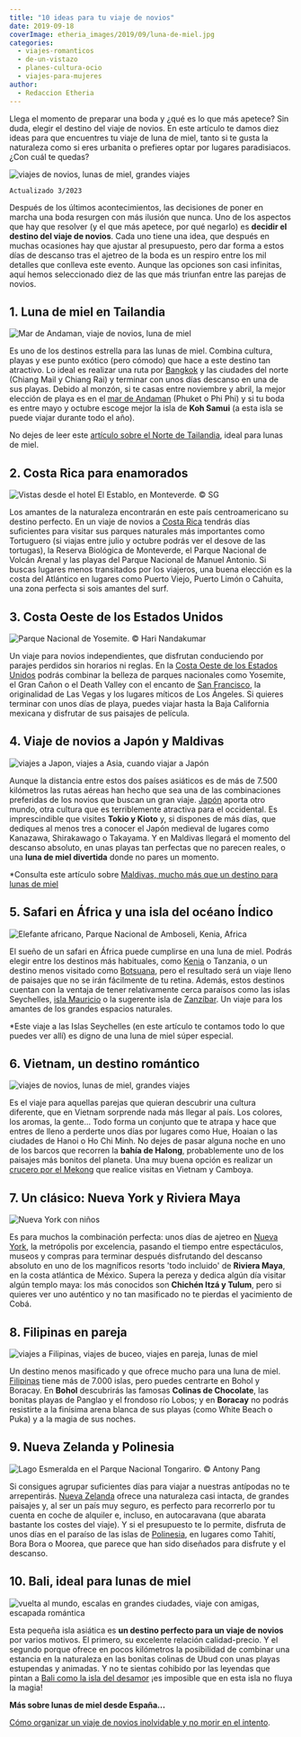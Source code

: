 ```yaml
---
title: "10 ideas para tu viaje de novios"
date: 2019-09-18
coverImage: etheria_images/2019/09/luna-de-miel.jpg
categories: 
  - viajes-romanticos
  - de-un-vistazo
  - planes-cultura-ocio
  - viajes-para-mujeres
author: 
  - Redaccion Etheria
---
```


Llega el momento de preparar una boda y ¿qué es lo que más apetece? Sin duda, elegir el 
destino del viaje de novios. En este artículo te damos diez ideas para que encuentres tu 
viaje de luna de miel, tanto si te gusta la naturaleza como si eres urbanita o prefieres 
optar por lugares paradisiacos. ¿Con cuál te quedas? 

![viajes de novios, lunas de miel, grandes viajes](etheria_images/2019/09/viajes-de-novios-900x599.jpg "¿Has elegido ya el destino de tu luna de miel? © Tatiana Gonzales")

```
Actualizado 3/2023
```

Después de los últimos acontecimientos, las decisiones de poner en marcha una boda 
resurgen con más ilusión que nunca. Uno de los aspectos que hay que resolver (y el que 
más apetece, por qué negarlo) es **decidir el destino del viaje de novios**. Cada uno 
tiene una idea, que después en muchas ocasiones hay que ajustar al presupuesto, pero dar 
forma a estos días de descanso tras el ajetreo de la boda es un respiro entre los mil 
detalles que conlleva este evento. Aunque las opciones son casi infinitas, aquí hemos 
seleccionado diez de las que más triunfan entre las parejas de novios. 

## 1\. Luna de miel en Tailandia

![Mar de Andaman, viaje de novios, luna de miel](etheria_images/2018/05/7-Playa-desierta-mar-Andaman-1024x683.jpg "Playa desierta en el mar de Andaman. © SG")

Es uno de los destinos estrella para las lunas de miel. Combina cultura, playas y ese 
punto exótico (pero cómodo) que hace a este destino tan atractivo. Lo ideal es realizar 
una ruta por [Bangkok](https://etheriamagazine.com/2018/06/28/tres-dias-en-bangkok/) y 
las ciudades del norte (Chiang Mail y Chiang Rai) y terminar con unos días descanso en 
una de sus playas. Debido al monzón, si te casas entre noviembre y abril, la mejor 
elección de playa es en el [mar de 
Andaman](https://etheriamagazine.com/2018/06/16/viaje-parejas-mar-de-andaman/) (Phuket o 
Phi Phi) y si tu boda es entre mayo y octubre escoge mejor la isla de **Koh Samui** (a 
esta isla se puede viajar durante todo el año). 

No dejes de leer este [artículo sobre el Norte de 
Tailandia](https://etheriamagazine.com/2021/01/08/chiang-mai-explora-en-3-dias-la-tailandia-mas-espiritual/), 
ideal para lunas de miel. 

## 2\. Costa Rica para enamorados

![](etheria_images/2018/05/Costa-Rica-Monteverde-hotel-El-Establo-1024x682.jpg "Vistas desde el hotel El Establo, en Monteverde. © SG")

Los amantes de la naturaleza encontrarán en este país centroamericano su destino 
perfecto. En un viaje de novios a [Costa Rica](https://www.visitcostarica.com/es) 
tendrás días suficientes para visitar sus parques naturales más importantes como 
Tortuguero (si viajas entre julio y octubre podrás ver el desove de las tortugas), la 
Reserva Biológica de Monteverde, el Parque Nacional de Volcán Arenal y las playas del 
Parque Nacional de Manuel Antonio. Si buscas lugares menos transitados por los viajeros, 
una buena elección es la costa del Atlántico en lugares como Puerto Viejo, Puerto Limón 
o Cahuita, una zona perfecta si sois amantes del surf. 

## 3\. Costa Oeste de los Estados Unidos

![](etheria_images/2019/09/viajes-novios-yosemite-900x733.jpg "Parque Nacional de Yosemite. © Hari Nandakumar")

Un viaje para novios independientes, que disfrutan conduciendo por parajes perdidos sin 
horarios ni reglas. En la [Costa Oeste de los Estados 
Unidos](https://etheriamagazine.com/2019/07/18/ruta-california-por-el-lejano-oeste-americano/) 
podrás combinar la belleza de parques nacionales como Yosemite, el Gran Cañon o el Death 
Valley con el encanto de [San 
Francisco](https://etheriamagazine.com/2018/07/12/10-visitas-imprescindibles-en-san-francisco/), 
la originalidad de Las Vegas y los lugares míticos de Los Ángeles. Si quieres terminar 
con unos días de playa, puedes viajar hasta la Baja California mexicana y disfrutar de 
sus paisajes de película. 

## 4\. Viaje de novios a Japón y Maldivas

![viajes a Japon, viajes a Asia, cuando viajar a Japón](etheria_images/2019/06/Preparar-viaje-Japon-primavera.jpg "Camino del Filósofo en Kioto. © SG")

Aunque la distancia entre estos dos países asiáticos es de más de 7.500 kilómetros las 
rutas aéreas han hecho que sea una de las combinaciones preferidas de los novios que 
buscan un gran viaje. [Japón](https://etheriamagazine.com/2019/06/18/como-organizar-un-viaje-a-japon/) 
aporta otro mundo, otra cultura que es terriblemente atractiva para el occidental. Es 
imprescindible que visites **Tokio y Kioto** y, si dispones de más días, que dediques al 
menos tres a conocer el Japón medieval de lugares como Kanazawa, Shirakawago o Takayama. 
Y en Maldivas llegará el momento del descanso absoluto, en unas playas tan perfectas que 
no parecen reales, o una **luna de miel divertida** donde no pares un momento. 

\*Consulta este artículo sobre [Maldivas, mucho más que un destino para lunas de 
miel](https://etheriamagazine.com/2021/03/23/guia-que-hacer-en-maldivas-buceo-surf/) 

## 5\. Safari en África y una isla del océano Índico

![Elefante africano, Parque Nacional de Amboseli, Kenia, Africa](etheria_images/2018/10/elefantes-amboseli-viaje-mujeres-kenia-1024x498.jpg "Elefante en el Parque Nacional Amboseli (Kenia).")

El sueño de un safari en África puede cumplirse en una luna de miel. Podrás elegir entre 
los destinos más habituales, como [Kenia](https://etheriamagazine.com/2018/10/25/10-flechazos-para-viajar-a-kenia/) 
o Tanzania, o un destino menos visitado como [Botsuana](https://etheriamagazine.com/2018/11/22/botsuana-10-razones-para-sentirte-la-reina-de-africa/), 
pero el resultado será un viaje lleno de paisajes que no se irán fácilmente de tu 
retina. Además, estos destinos cuentan con la ventaja de tener relativamente cerca 
paraísos como las islas Seychelles, [isla 
Mauricio](https://etheriamagazine.com/2019/03/26/viajes-mujeres-mejores-planes-en-mauricio/) 
o la sugerente isla de [Zanzíbar](https://etheriamagazine.com/2018/11/30/mujeres-que-viajan-a-zanzibar-que-ver-en-tanzania/). 
Un viaje para los amantes de los grandes espacios naturales. 

\*Este viaje a las Islas Seychelles (en este artículo te contamos todo lo que puedes ver 
allí) es digno de una luna de miel súper especial. 

## 6\. Vietnam, un destino romántico

![viajes de novios, lunas de miel, grandes viajes](etheria_images/2019/09/viajes-novios-vietnam-900x494.jpg "Paisaje de arrozales del norte de Vietnam. © Peter Hammer")

Es el viaje para aquellas parejas que quieran descubrir una cultura diferente, que en 
Vietnam sorprende nada más llegar al país. Los colores, los aromas, la gente... Todo 
forma un conjunto que te atrapa y hace que entres de lleno a perderte unos días por 
lugares como Hue, Hoaian o las ciudades de Hanoi o Ho Chi Minh. No dejes de pasar alguna 
noche en uno de los barcos que recorren la **bahía de Halong**, probablemente uno de los 
paisajes más bonitos del planeta. Una muy buena opción es realizar un [crucero por el 
Mekong](https://etheriamagazine.com/2019/09/13/crucero-por-el-mekong-excursiones-vietnam-y-camboya/) 
que realice visitas en Vietnam y Camboya. 

## 7\. Un clásico: Nueva York y Riviera Maya

![Nueva York con niños](etheria_images/2018/05/2-Nueva-York-Central-Park-1024x680.jpg "Lago de Central Park, en Nueva York. © SG")

Es para muchos la combinación perfecta: unos días de ajetreo en [Nueva 
York](https://etheriamagazine.com/2019/05/17/viaje-con-amigas-nueva-york-primavera/), la 
metrópolis por excelencia, pasando el tiempo entre espectáculos, museos y compras para 
terminar después disfrutando del descanso absoluto en uno de los magníficos resorts 
'todo incluido' de **Riviera Maya**, en la costa atlántica de México. Supera la pereza y 
dedica algún día visitar algún templo maya: los más conocidos son **Chichén Itzá y 
Tulum**, pero si quieres ver uno auténtico y no tan masificado no te pierdas el 
yacimiento de Cobá. 

## 8\. Filipinas en pareja

![viajes a Filipinas, viajes de buceo, viajes en pareja, lunas de miel](etheria_images/2019/05/Filipinas-bohol-playa.jpg "Playa de la isla de Bohol.")

Un destino menos masificado y que ofrece mucho para una luna de miel. [Filipinas](https://etheriamagazine.com/2019/06/07/viaje-parejas-luna-miel-boracay-bohol-filipinas/) 
tiene más de 7.000 islas, pero puedes centrarte en Bohol y Boracay. En **Bohol** 
descubrirás las famosas **Colinas de Chocolate**, las bonitas playas de Panglao y el 
frondoso río Lobos; y en **Boracay** no podrás resistirte a la finísima arena blanca de 
sus playas (como White Beach o Puka) y a la magia de sus noches. 

## 9\. Nueva Zelanda y Polinesia

![](etheria_images/2019/07/Nueva-Zelanda-lago-Tongariro.jpg "Lago Esmeralda en el Parque Nacional Tongariro. © Antony Pang")

Si consigues agrupar suficientes días para viajar a nuestras antípodas no te 
arrepentirás. [Nueva 
Zelanda](https://etheriamagazine.com/2018/08/21/nueva-zelanda-en-autocaravana/) ofrece 
una naturaleza casi intacta, de grandes paisajes y, al ser un país muy seguro, es 
perfecto para recorrerlo por tu cuenta en coche de alquiler e, incluso, en autocaravana 
(que abarata bastante los costes del viaje). Y si el presupuesto te lo permite, disfruta 
de unos días en el paraíso de las islas de [Polinesia](https://tahititourisme.es/es-es/), 
en lugares como Tahití, Bora Bora o Moorea, que parece que han sido diseñados para 
disfrute y el descanso. 

## 10\. Bali, ideal para lunas de miel

![vuelta al mundo, escalas en grandes ciudades, viaje con amigas, escapada romántica](etheria_images/2019/03/Bali-Ulun-Danu-Beratan-temple.jpg "Templos de Ulun Danu Beratan en Bali. © Sebastian Pena.")

Esta pequeña isla asiática es **un destino perfecto para un viaje de novios** por varios 
motivos. El primero, su excelente relación calidad-precio. Y el segundo porque ofrece en 
pocos kilómetros la posibilidad de combinar una estancia en la naturaleza en las bonitas 
colinas de Ubud con unas playas estupendas y animadas. Y no te sientas cohibido por las 
leyendas que pintan a [Bali como la isla del 
desamor](https://etheriamagazine.com/2019/07/23/luna-miel-bali-maldicion-ruptura/) ¡es 
imposible que en esta isla no fluya la magia! 

**Más sobre lunas de miel desde España...** 

[Cómo organizar un viaje de novios inolvidable y no morir en el 
intento](https://etheriamagazine.com/2021/01/13/como-organizar-viaje-de-novios-o-luna-de-miel/).
